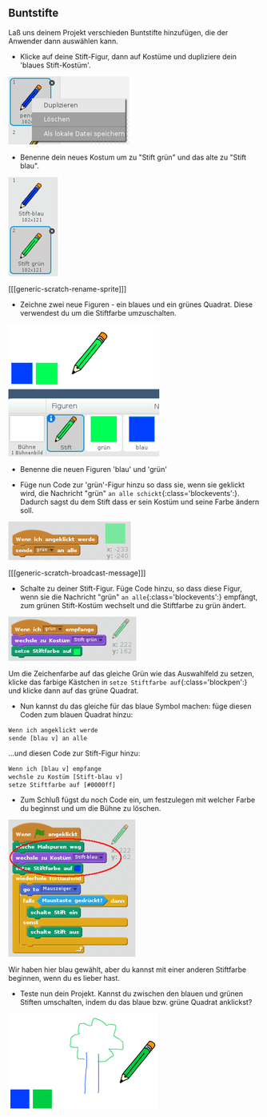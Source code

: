 ## Buntstifte

Laß uns deinem Projekt verschieden Buntstifte hinzufügen, die der Anwender dann auswählen kann.

+ Klicke auf deine Stift-Figur, dann auf Kostüme und dupliziere dein 'blaues Stift-Kostüm'.

![screenshot](images/paint-blue-duplicate.png)

+ Benenne dein neues Kostum um zu "Stift grün" und das alte zu "Stift blau".

![screenshot](images/paint-pencil-green.png)

[[[generic-scratch-rename-sprite]]]

+ Zeichne zwei neue Figuren - ein blaues und ein grünes Quadrat. Diese verwendest du um die Stiftfarbe umzuschalten.

![screenshot](images/paint-selectors.png)

+ Benenne die neuen Figuren 'blau' und 'grün'

+ Füge nun Code zur 'grün'-Figur hinzu so dass sie, wenn sie geklickt wird, die Nachricht "grün" `an alle schickt`{:class='blockevents':}. Dadurch sagst du dem Stift dass er sein Kostüm und seine Farbe ändern soll.

![Sende grün](images/paint-broadcast-green.png)

[[[generic-scratch-broadcast-message]]]

+ Schalte zu deiner Stift-Figur. Füge Code hinzu, so dass diese Figur, wenn sie die Nachricht "grün" `an alle`{:class='blockevents':} empfängt, zum grünen Stift-Kostüm wechselt und die Stiftfarbe zu grün ändert.

![Broadcast green](images/broadcast-green.png)

Um die Zeichenfarbe auf das gleiche Grün wie das Auswahlfeld zu setzen, klicke das farbige Kästchen in `setze Stiftfarbe auf`{:class='blockpen':} und klicke dann auf das grüne Quadrat.

+ Nun kannst du das gleiche für das blaue Symbol machen: füge diesen Coden zum blauen Quadrat hinzu:

```blocks
Wenn ich angeklickt werde
sende [blau v] an alle
```

...und diesen Code zur Stift-Figur hinzu:

```blocks
Wenn ich [blau v] empfange
wechsle zu Kostüm [Stift-blau v]
setze Stiftfarbe auf [#0000ff]
```

+ Zum Schluß fügst du noch Code ein, um festzulegen mit welcher Farbe du beginnst und um die Bühne zu löschen.

![Start pencil](images/start-pencil.png)

Wir haben hier blau gewählt, aber du kannst mit einer anderen Stiftfarbe beginnen, wenn du es lieber hast.

+ Teste nun dein Projekt. Kannst du zwischen den blauen und grünen Stiften umschalten, indem du das blaue bzw. grüne Quadrat anklickst?

![screenshot](images/paint-pens-test.png)